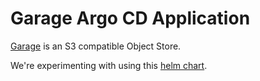 # Garage Argo CD Application

[Garage](https://git.deuxfleurs.fr/Deuxfleurs/garage) is an S3 compatible Object Store.

We're experimenting with using this [helm chart](https://git.deuxfleurs.fr/Deuxfleurs/garage/src/branch/main/script/helm/garage).
